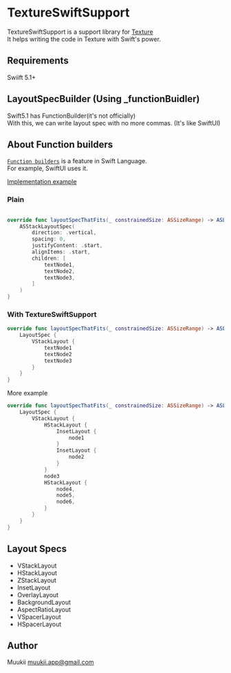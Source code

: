 # TextureSwiftSupport

TextureSwiftSupport is a support library for [Texture](http://texturegroup.org/)<br>
It helps writing the code in Texture with Swift's power.

## Requirements

Swiift 5.1+

## LayoutSpecBuilder (Using \_functionBuidler)

Swift5.1 has FunctionBuilder(it's not officially)<br>
With this, we can write layout spec with no more commas. (It's like SwiftUI)

## About Function builders

[`Function builders`](https://github.com/apple/swift-evolution/blob/9992cf3c11c2d5e0ea20bee98657d93902d5b174/proposals/XXXX-function-builders.md) is a feature in Swift Language.<br>
For example, SwiftUI uses it.

[Implementation example](https://github.com/apple/swift/blob/23f707227608d885f1f4172458abca7f63e3b2c2/test/Constraints/function_builder_diags.swift)

### Plain

```swift

override func layoutSpecThatFits(_ constrainedSize: ASSizeRange) -> ASLayoutSpec {
    ASStackLayoutSpec(
        direction: .vertical,
        spacing: 0,
        justifyContent: .start,
        alignItems: .start,
        children: [
            textNode1,
            textNode2,
            textNode3,
        ]
    )
}
```

### With TextureSwiftSupport

```swift
override func layoutSpecThatFits(_ constrainedSize: ASSizeRange) -> ASLayoutSpec {
    LayoutSpec {
        VStackLayout {
            textNode1
            textNode2
            textNode3
        }
    }
}
```

More example

```swift
override func layoutSpecThatFits(_ constrainedSize: ASSizeRange) -> ASLayoutSpec {
    LayoutSpec {
        VStackLayout {
            HStackLayout {
                InsetLayout {
                    node1
                }
                InsetLayout {
                    node2
                }
            }
            node3
            HStackLayout {
                node4,
                node5,
                node6,
            }
        }
    }
}
```

## Layout Specs

* VStackLayout
* HStackLayout
* ZStackLayout
* InsetLayout
* OverlayLayout
* BackgroundLayout
* AspectRatioLayout
* VSpacerLayout
* HSpacerLayout

## Author

Muukii <muukii.app@gmail.com>
